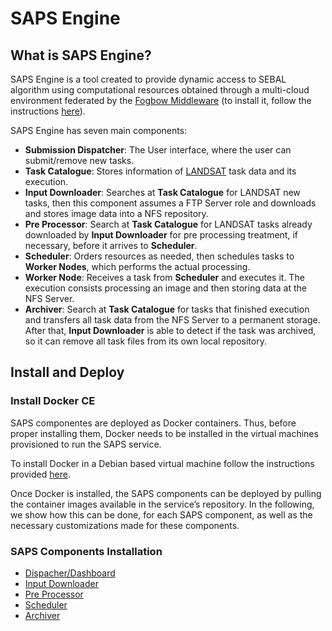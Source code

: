 # SAPS Engine
## What is SAPS Engine?
  SAPS Engine is a tool created to provide dynamic access to SEBAL algorithm using computational resources obtained through a multi-cloud environment federated by the [Fogbow Middleware](http://www.fogbowcloud.org) (to install it, follow the instructions [here](http://www.fogbowcloud.org/the-big-picture.html)).
  
  SAPS Engine has seven main components:
  - **Submission Dispatcher**: The User interface, where the user can submit/remove new tasks.
  - **Task Catalogue**: Stores information of [LANDSAT](https://landsat.usgs.gov/) task data and its execution.
  - **Input Downloader**: Searches at **Task Catalogue** for LANDSAT new tasks, then this component assumes a FTP  Server role and downloads and stores image data into a NFS repository.
  - **Pre Processor**: Search at **Task Catalogue** for LANDSAT tasks already downloaded by **Input Downloader** for pre processing treatment, if necessary, before it arrives to **Scheduler**.
 - **Scheduler**: Orders resources as needed, then schedules tasks to **Worker Nodes**, which performs the actual processing.
  - **Worker Node**: Receives a task from **Scheduler** and executes it. The execution consists processing an image and then storing data at the NFS Server.
  - **Archiver**: Search at **Task Catalogue** for tasks that finished execution and transfers all task data from the NFS Server to a permanent storage. After that, **Input Downloader** is able to detect if the task was archived, so it can remove all task files from its own local repository.

## Install and Deploy
### Install Docker CE
SAPS componentes are deployed as Docker containers. Thus, before proper installing them, Docker needs to be installed in the virtual machines provisioned to run the SAPS service. 

To install Docker in a Debian based virtual machine follow the instructions provided [here](docs/container-install.md).

Once Docker is installed, the SAPS components can be deployed by pulling the container images available in the service’s repository. In the following, we show how this can be done, for each SAPS component, as well as the necessary customizations made for these components.

### SAPS Components Installation
* [Dispacher/Dashboard](docs/dispacher-install.md)
* [Input Downloader](docs/input-downloader-install.md)
* [Pre Processor](docs/preprocessor-install.md)
* [Scheduler](docs/scheduler-install.md)
* [Archiver](docs/archiver-install.md)
